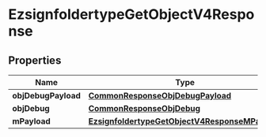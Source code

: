 

# EzsignfoldertypeGetObjectV4Response

## Properties

Name | Type | Description | Notes
------------ | ------------- | ------------- | -------------
**objDebugPayload** | [**CommonResponseObjDebugPayload**](CommonResponseObjDebugPayload.md) |  | 
**objDebug** | [**CommonResponseObjDebug**](CommonResponseObjDebug.md) |  |  [optional]
**mPayload** | [**EzsignfoldertypeGetObjectV4ResponseMPayload**](EzsignfoldertypeGetObjectV4ResponseMPayload.md) |  | 




